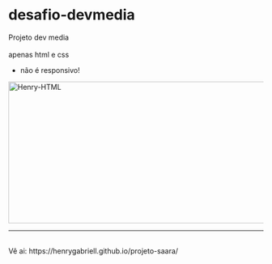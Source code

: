 # desafio-devmedia
 
Projeto dev media 
<br>
<br>
apenas html e css
<br>
* não é responsivo!
<img align="center" alt="Henry-HTML" height="280" width="530" src="https://user-images.githubusercontent.com/96191361/175797830-1ccbcde5-2f86-41f3-a3d8-122128aa6aa6.png">
<hr>
<br>
Vê ai: https://henrygabriell.github.io/projeto-saara/

